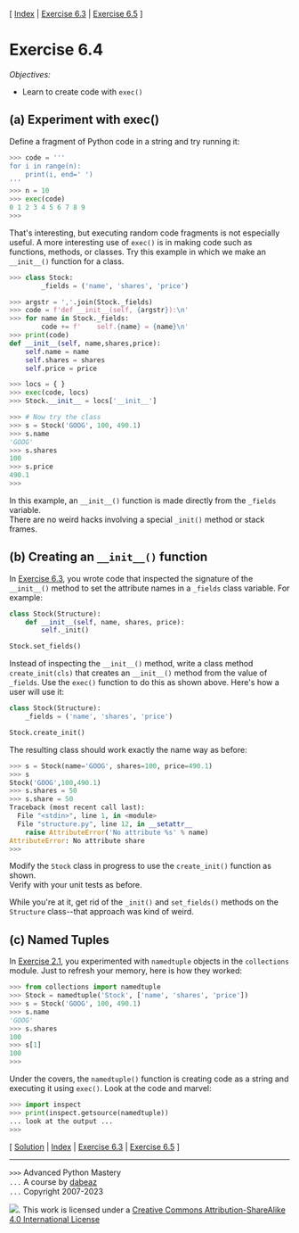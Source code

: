 \[ [Index](index.md) | [Exercise 6.3](ex6_3.md) | [Exercise 6.5](ex6_5.md) \]

# Exercise 6.4

*Objectives:*

- Learn to create code with `exec()`

## (a) Experiment with exec()

Define a fragment of Python code in a string and try running it:

```python
>>> code = '''
for i in range(n):
    print(i, end=' ')
'''
>>> n = 10
>>> exec(code)
0 1 2 3 4 5 6 7 8 9
>>>
```

That's interesting, but executing random code fragments is not
especially useful. A more interesting use of `exec()` is in making
code such as functions, methods, or classes. Try this example in
which we make an `__init__()` function for a class.

```python
>>> class Stock:
        _fields = ('name', 'shares', 'price')

>>> argstr = ','.join(Stock._fields)
>>> code = f'def __init__(self, {argstr}):\n'
>>> for name in Stock._fields:
        code += f'    self.{name} = {name}\n'
>>> print(code)
def __init__(self, name,shares,price):
    self.name = name
    self.shares = shares
    self.price = price

>>> locs = { }
>>> exec(code, locs)
>>> Stock.__init__ = locs['__init__']

>>> # Now try the class
>>> s = Stock('GOOG', 100, 490.1)
>>> s.name
'GOOG'
>>> s.shares
100
>>> s.price
490.1
>>> 
```

In this example, an `__init__()` function is made directly from the `_fields` variable.  
There are no weird hacks involving a special `_init()` method or stack frames.

## (b) Creating an `__init__()` function

In [Exercise 6.3](ex6_3.md), you wrote code that inspected the
signature of the `__init__()` method to set the attribute names
in a `_fields` class variable. For example:

```python
class Stock(Structure):
    def __init__(self, name, shares, price):
        self._init()

Stock.set_fields()
```

Instead of inspecting the `__init__()` method, write a class method
`create_init(cls)` that creates an `__init__()` method from the value of
`_fields`. Use the `exec()` function to do this as shown above.
Here's how a user will use it:

```python
class Stock(Structure):
    _fields = ('name', 'shares', 'price')

Stock.create_init()
```

The resulting class should work exactly the name way as before:

```python
>>> s = Stock(name='GOOG', shares=100, price=490.1)
>>> s
Stock('GOOG',100,490.1)
>>> s.shares = 50
>>> s.share = 50
Traceback (most recent call last):
  File "<stdin>", line 1, in <module>
  File "structure.py", line 12, in __setattr__
    raise AttributeError('No attribute %s' % name)
AttributeError: No attribute share
>>> 
```

Modify the `Stock` class in progress to use the `create_init()` function as shown.  
Verify with your unit tests as before.

While you're at it, get rid of the `_init()` and `set_fields()`
methods on the `Structure` class--that approach was kind of weird.

## (c) Named Tuples

In [Exercise 2.1](ex2_1.md), you experimented with `namedtuple` objects
in the `collections` module. Just to refresh your memory, here is how
they worked:

```python
>>> from collections import namedtuple
>>> Stock = namedtuple('Stock', ['name', 'shares', 'price'])
>>> s = Stock('GOOG', 100, 490.1)
>>> s.name
'GOOG'
>>> s.shares
100
>>> s[1]
100
>>>
```

Under the covers, the `namedtuple()` function is creating code as a string
and executing it using `exec()`. Look at the code and marvel:

```python
>>> import inspect
>>> print(inspect.getsource(namedtuple))
... look at the output ...
>>>
```

\[ [Solution](soln6_4.md) | [Index](index.md) | [Exercise 6.3](ex6_3.md) | [Exercise 6.5](ex6_5.md) \]

----
`>>>` Advanced Python Mastery  
`...` A course by [dabeaz](https://www.dabeaz.com)  
`...` Copyright 2007-2023

![](https://i.creativecommons.org/l/by-sa/4.0/88x31.png). This work is licensed under
a [Creative Commons Attribution-ShareAlike 4.0 International License](http://creativecommons.org/licenses/by-sa/4.0/)
